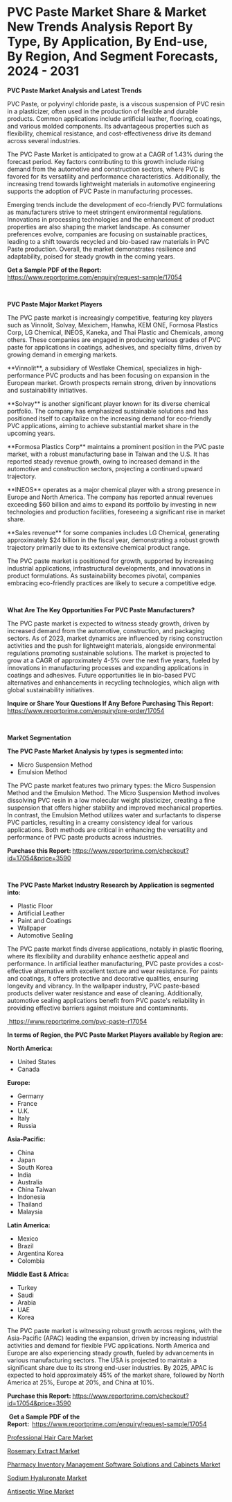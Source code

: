 <p><h1>PVC Paste Market Share & Market New Trends Analysis Report By Type, By Application, By End-use, By Region, And Segment Forecasts, 2024 - 2031</h1></p><p><strong>PVC Paste Market Analysis and Latest Trends</strong></p>
<p><p>PVC Paste, or polyvinyl chloride paste, is a viscous suspension of PVC resin in a plasticizer, often used in the production of flexible and durable products. Common applications include artificial leather, flooring, coatings, and various molded components. Its advantageous properties such as flexibility, chemical resistance, and cost-effectiveness drive its demand across several industries.</p><p>The PVC Paste Market is anticipated to grow at a CAGR of 1.43% during the forecast period. Key factors contributing to this growth include rising demand from the automotive and construction sectors, where PVC is favored for its versatility and performance characteristics. Additionally, the increasing trend towards lightweight materials in automotive engineering supports the adoption of PVC Paste in manufacturing processes.</p><p>Emerging trends include the development of eco-friendly PVC formulations as manufacturers strive to meet stringent environmental regulations. Innovations in processing technologies and the enhancement of product properties are also shaping the market landscape. As consumer preferences evolve, companies are focusing on sustainable practices, leading to a shift towards recycled and bio-based raw materials in PVC Paste production. Overall, the market demonstrates resilience and adaptability, poised for steady growth in the coming years.</p></p>
<p><strong>Get a Sample PDF of the Report:&nbsp;</strong> <a href="https://www.reportprime.com/enquiry/request-sample/17054?utm_campaign=7&utm_medium=2&utm_source=Github&utm_content=ia&utm_term=24112024&utm_id=pvc-paste">https://www.reportprime.com/enquiry/request-sample/17054</a></p>
<p>&nbsp;</p>
<p><strong>PVC Paste Major Market Players</strong></p>
<p><p>The PVC paste market is increasingly competitive, featuring key players such as Vinnolit, Solvay, Mexichem, Hanwha, KEM ONE, Formosa Plastics Corp, LG Chemical, INEOS, Kaneka, and Thai Plastic and Chemicals, among others. These companies are engaged in producing various grades of PVC paste for applications in coatings, adhesives, and specialty films, driven by growing demand in emerging markets.</p><p>**Vinnolit**, a subsidiary of Westlake Chemical, specializes in high-performance PVC products and has been focusing on expansion in the European market. Growth prospects remain strong, driven by innovations and sustainability initiatives.</p><p>**Solvay** is another significant player known for its diverse chemical portfolio. The company has emphasized sustainable solutions and has positioned itself to capitalize on the increasing demand for eco-friendly PVC applications, aiming to achieve substantial market share in the upcoming years.</p><p>**Formosa Plastics Corp** maintains a prominent position in the PVC paste market, with a robust manufacturing base in Taiwan and the U.S. It has reported steady revenue growth, owing to increased demand in the automotive and construction sectors, projecting a continued upward trajectory.</p><p>**INEOS** operates as a major chemical player with a strong presence in Europe and North America. The company has reported annual revenues exceeding $60 billion and aims to expand its portfolio by investing in new technologies and production facilities, foreseeing a significant rise in market share.</p><p>**Sales revenue** for some companies includes LG Chemical, generating approximately $24 billion in the fiscal year, demonstrating a robust growth trajectory primarily due to its extensive chemical product range.</p><p>The PVC paste market is positioned for growth, supported by increasing industrial applications, infrastructural developments, and innovations in product formulations. As sustainability becomes pivotal, companies embracing eco-friendly practices are likely to secure a competitive edge.</p></p>
<p>&nbsp;</p>
<p><strong>What Are The Key Opportunities For PVC Paste Manufacturers?</strong></p>
<p><p>The PVC paste market is expected to witness steady growth, driven by increased demand from the automotive, construction, and packaging sectors. As of 2023, market dynamics are influenced by rising construction activities and the push for lightweight materials, alongside environmental regulations promoting sustainable solutions. The market is projected to grow at a CAGR of approximately 4-5% over the next five years, fueled by innovations in manufacturing processes and expanding applications in coatings and adhesives. Future opportunities lie in bio-based PVC alternatives and enhancements in recycling technologies, which align with global sustainability initiatives.</p></p>
<p><strong>Inquire or Share Your Questions If Any Before Purchasing This Report:</strong> <a href="https://www.reportprime.com/enquiry/pre-order/17054?utm_campaign=7&utm_medium=2&utm_source=Github&utm_content=ia&utm_term=24112024&utm_id=pvc-paste">https://www.reportprime.com/enquiry/pre-order/17054</a></p>
<p>&nbsp;</p>
<p><strong>Market Segmentation</strong></p>
<p><strong>The PVC Paste Market Analysis by types is segmented into:</strong></p>
<p><ul><li>Micro Suspension Method</li><li>Emulsion Method</li></ul></p>
<p><p>The PVC paste market features two primary types: the Micro Suspension Method and the Emulsion Method. The Micro Suspension Method involves dissolving PVC resin in a low molecular weight plasticizer, creating a fine suspension that offers higher stability and improved mechanical properties. In contrast, the Emulsion Method utilizes water and surfactants to disperse PVC particles, resulting in a creamy consistency ideal for various applications. Both methods are critical in enhancing the versatility and performance of PVC paste products across industries.</p></p>
<p><strong>Purchase this Report:&nbsp;</strong><a href="https://www.reportprime.com/checkout?id=17054&price=3590&utm_campaign=7&utm_medium=2&utm_source=Github&utm_content=ia&utm_term=24112024&utm_id=pvc-paste">https://www.reportprime.com/checkout?id=17054&price=3590</a></p>
<p>&nbsp;</p>
<p><strong>The PVC Paste Market Industry Research by Application is segmented into:</strong></p>
<p><ul><li>Plastic Floor</li><li>Artificial Leather</li><li>Paint and Coatings</li><li>Wallpaper</li><li>Automotive Sealing</li></ul></p>
<p><p>The PVC paste market finds diverse applications, notably in plastic flooring, where its flexibility and durability enhance aesthetic appeal and performance. In artificial leather manufacturing, PVC paste provides a cost-effective alternative with excellent texture and wear resistance. For paints and coatings, it offers protective and decorative qualities, ensuring longevity and vibrancy. In the wallpaper industry, PVC paste-based products deliver water resistance and ease of cleaning. Additionally, automotive sealing applications benefit from PVC paste's reliability in providing effective barriers against moisture and contaminants.</p></p>
<p><a href="https://www.reportprime.com/pvc-paste-r17054?utm_campaign=7&utm_medium=2&utm_source=Github&utm_content=ia&utm_term=24112024&utm_id=pvc-paste">&nbsp;https://www.reportprime.com/pvc-paste-r17054</a></p>
<p><strong>In terms of Region, the PVC Paste Market Players available by Region are:</strong></p>
<p>
    <p> <strong> North America: </strong>
        <ul>
            <li>United States</li>
            <li>Canada</li>
        </ul>
        </p> 
    <p> <strong> Europe: </strong>
        <ul>
            <li>Germany</li>
            <li>France</li>
            <li>U.K.</li>
            <li>Italy</li>
            <li>Russia</li>
        </ul>
        </p> 
    <p> <strong> Asia-Pacific: </strong>
        <ul>
            <li>China</li>
            <li>Japan</li>
            <li>South Korea</li>
            <li>India</li>
            <li>Australia</li>
            <li>China Taiwan</li>
            <li>Indonesia</li>
            <li>Thailand</li>
            <li>Malaysia</li>
        </ul>
        </p> 
    <p> <strong> Latin America: </strong>
        <ul>
            <li>Mexico</li>
            <li>Brazil</li>
            <li>Argentina Korea</li>
            <li>Colombia</li>
        </ul>
        </p> 
    <p> <strong> Middle East & Africa: </strong>
        <ul>
            <li>Turkey</li>
            <li>Saudi</li>
            <li>Arabia</li>
            <li>UAE</li>
            <li>Korea</li>
        </ul>
    </p>
    </p>
<p><p>The PVC paste market is witnessing robust growth across regions, with the Asia-Pacific (APAC) leading the expansion, driven by increasing industrial activities and demand for flexible PVC applications. North America and Europe are also experiencing steady growth, fueled by advancements in various manufacturing sectors. The USA is projected to maintain a significant share due to its strong end-user industries. By 2025, APAC is expected to hold approximately 45% of the market share, followed by North America at 25%, Europe at 20%, and China at 10%.</p></p>
<p><strong>Purchase this Report: </strong><a href="https://www.reportprime.com/checkout?id=17054&price=3590&utm_campaign=7&utm_medium=2&utm_source=Github&utm_content=ia&utm_term=24112024&utm_id=pvc-paste">https://www.reportprime.com/checkout?id=17054&price=3590</a></p>
<p>&nbsp;<strong>Get a Sample PDF of the Report:&nbsp;&nbsp;</strong><a href="https://www.reportprime.com/enquiry/request-sample/17054?utm_campaign=7&utm_medium=2&utm_source=Github&utm_content=ia&utm_term=24112024&utm_id=pvc-paste">https://www.reportprime.com/enquiry/request-sample/17054</a></p>
<p><strong></strong></p>
<p><p><a href="https://issuu.com/reportprime-2/docs/professional-hair-care-market-size-_aab9903f34dc70?utm_campaign=7&utm_medium=2&utm_source=Github&utm_content=ia&utm_term=24112024&utm_id=pvc-paste">Professional Hair Care Market</a></p><p><a href="https://github.com/angelajermaine/Market-Research-Report-List-5/blob/main/rosemary-extract-market.md?utm_campaign=7&utm_medium=2&utm_source=Github&utm_content=ia&utm_term=24112024&utm_id=pvc-paste">Rosemary Extract Market</a></p><p><a href="https://issuu.com/reportprime-2/docs/pharmacy-inventory-management-softw_5eef6c23e73f16?utm_campaign=7&utm_medium=2&utm_source=Github&utm_content=ia&utm_term=24112024&utm_id=pvc-paste">Pharmacy Inventory Management Software Solutions and Cabinets Market</a></p><p><a href="https://github.com/provorikovar/Market-Research-Report-List-6/blob/main/sodium-hyaluronate-market.md?utm_campaign=7&utm_medium=2&utm_source=Github&utm_content=ia&utm_term=24112024&utm_id=pvc-paste">Sodium Hyaluronate Market</a></p><p><a href="https://www.linkedin.com/pulse/antiseptic-wipe-industry-sector-market-dynamics-future-qj4fc?utm_campaign=7&utm_medium=2&utm_source=Github&utm_content=ia&utm_term=24112024&utm_id=pvc-paste">Antiseptic Wipe Market</a></p></p>